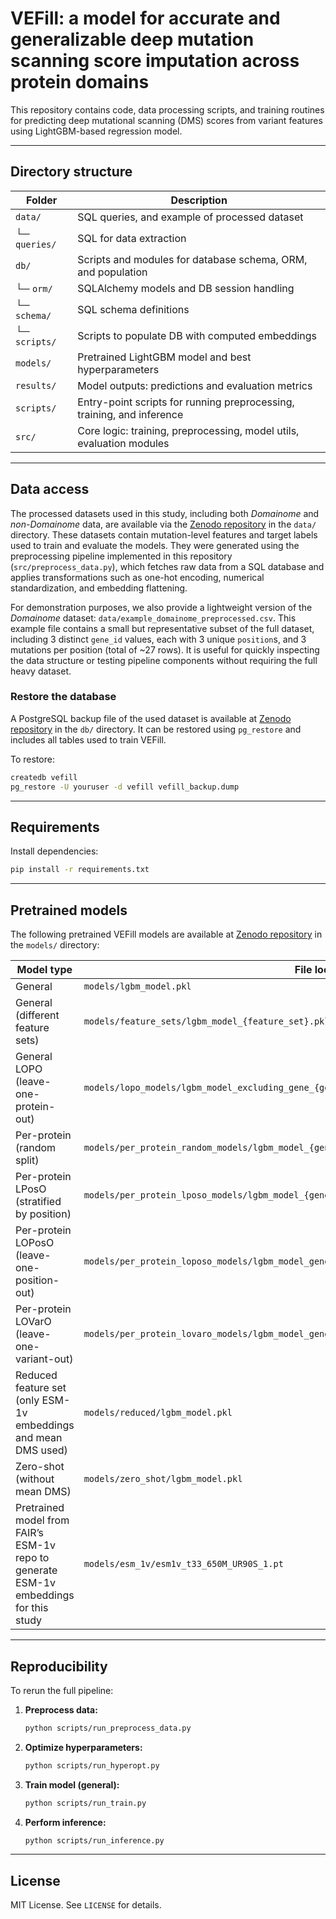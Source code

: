 # VEFill: a model for accurate and generalizable deep mutation scanning score imputation across protein domains

This repository contains code, data processing scripts, and training routines for predicting deep mutational scanning (DMS) scores from variant features using LightGBM-based regression model.

---

## Directory structure

| Folder              | Description                                                                 |
|---------------------|-----------------------------------------------------------------------------|
| `data/`             | SQL queries, and example of processed dataset                               |
| └─ `queries/`       | SQL for data extraction                                                     |
| `db/`               | Scripts and modules for database schema, ORM, and population                |
| └─ `orm/`           | SQLAlchemy models and DB session handling                                   |
| └─ `schema/`        | SQL schema definitions                                                      |
| └─ `scripts/`       | Scripts to populate DB with computed embeddings                             |
| `models/`           | Pretrained LightGBM model and best hyperparameters                          |
| `results/`          | Model outputs: predictions and evaluation metrics                           |
| `scripts/`          | Entry-point scripts for running preprocessing, training, and inference      |
| `src/`              | Core logic: training, preprocessing, model utils, evaluation modules        |

---

## Data access

The processed datasets used in this study, including both *Domainome* and *non-Domainome* data, are available via the [Zenodo repository](https://zenodo.org/records/15329751?preview=1&token=eyJhbGciOiJIUzUxMiJ9.eyJpZCI6ImQyN2E5YTRlLWE0OWUtNDNjNC1hOGJhLTU1MTZjYTMyMDk4YyIsImRhdGEiOnt9LCJyYW5kb20iOiJmMTIwZDYyODBjMmE5M2Q5MmJiYmZhZWNkOWUyMTkzNiJ9.DXpvjkJd9-2njL3pTqcc1dcDu_Cz-XlBw3_zRcX6upLhcDJ2vxXimP667p5NWcxLQ2O7f616OrwKWxIhabeqGA) in the `data/` directory. These datasets contain mutation-level features and target labels used to train and evaluate the models. They were generated using the preprocessing pipeline implemented in this repository (`src/preprocess_data.py`), which fetches raw data from a SQL database and applies transformations such as one-hot encoding, numerical standardization, and embedding flattening.

For demonstration purposes, we also provide a lightweight version of the *Domainome* dataset: `data/example_domainome_preprocessed.csv`. This example file contains a small but representative subset of the full dataset, including 3 distinct `gene_id` values, each with 3 unique `position`s, and 3 mutations per position (total of ~27 rows). It is useful for quickly inspecting the data structure or testing pipeline components without requiring the full heavy dataset.

### Restore the database

A PostgreSQL backup file of the used dataset is available at [Zenodo repository](https://zenodo.org/records/15329751?preview=1&token=eyJhbGciOiJIUzUxMiJ9.eyJpZCI6ImQyN2E5YTRlLWE0OWUtNDNjNC1hOGJhLTU1MTZjYTMyMDk4YyIsImRhdGEiOnt9LCJyYW5kb20iOiJmMTIwZDYyODBjMmE5M2Q5MmJiYmZhZWNkOWUyMTkzNiJ9.DXpvjkJd9-2njL3pTqcc1dcDu_Cz-XlBw3_zRcX6upLhcDJ2vxXimP667p5NWcxLQ2O7f616OrwKWxIhabeqGA) in the `db/` directory. It can be restored using `pg_restore` and includes all tables used to train VEFill.

To restore:

```bash
createdb vefill
pg_restore -U youruser -d vefill vefill_backup.dump
```

---

## Requirements

Install dependencies:

```bash
pip install -r requirements.txt
```

---

## Pretrained models

The following pretrained VEFill models are available at [Zenodo repository](https://zenodo.org/records/15329751?preview=1&token=eyJhbGciOiJIUzUxMiJ9.eyJpZCI6ImQyN2E5YTRlLWE0OWUtNDNjNC1hOGJhLTU1MTZjYTMyMDk4YyIsImRhdGEiOnt9LCJyYW5kb20iOiJmMTIwZDYyODBjMmE5M2Q5MmJiYmZhZWNkOWUyMTkzNiJ9.DXpvjkJd9-2njL3pTqcc1dcDu_Cz-XlBw3_zRcX6upLhcDJ2vxXimP667p5NWcxLQ2O7f616OrwKWxIhabeqGA) in the `models/` directory:

| Model type                | File location                                              |
|---------------------------|------------------------------------------------------------|
| General             | `models/lgbm_model.pkl`                                    |
| General (different feature sets) | `models/feature_sets/lgbm_model_{feature_set}.pkl`                                    |
| General LOPO (leave-one-protein-out) | `models/lopo_models/lgbm_model_excluding_gene_{gene_id}.pkl`         |
| Per-protein (random split)      | `models/per_protein_random_models/lgbm_model_{gene_id}.pkl`|
| Per-protein LPosO (stratified by position)      | `models/per_protein_lposo_models/lgbm_model_{gene_id}.pkl` |
| Per-protein LOPosO (leave-one-position-out)      | `models/per_protein_loposo_models/lgbm_model_gene_{gene_id}_excluding_pos_{position}.pkl` |
| Per-protein LOVarO (leave-one-variant-out)      | `models/per_protein_lovaro_models/lgbm_model_gene_{gene_id}_excluding_variant_{mutation_id}.pkl` |
| Reduced feature set (only ESM-1v embeddings and mean DMS used)     | `models/reduced/lgbm_model.pkl` |
| Zero-shot (without mean DMS)     | `models/zero_shot/lgbm_model.pkl` |
| Pretrained model from FAIR’s ESM-1v repo to generate ESM-1v embeddings for this study  | `models/esm_1v/esm1v_t33_650M_UR90S_1.pt` |

---

## Reproducibility

To rerun the full pipeline:

1. **Preprocess data:**
   ```bash
   python scripts/run_preprocess_data.py
   ```

2. **Optimize hyperparameters:**
   ```bash
   python scripts/run_hyperopt.py
   ```

3. **Train model (general):**
   ```bash
   python scripts/run_train.py
   ```

4. **Perform inference:**
   ```bash
   python scripts/run_inference.py
   ```

---

## License

MIT License. See `LICENSE` for details.